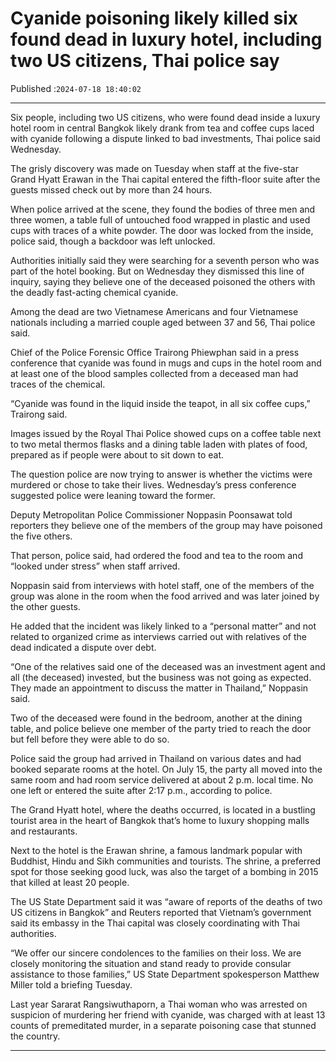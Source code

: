 # Cyanide poisoning likely killed six found dead in luxury hotel, including two US citizens, Thai police say

Published :`2024-07-18 18:40:02`

---

Six people, including two US citizens, who were found dead inside a luxury hotel room in central Bangkok likely drank from tea and coffee cups laced with cyanide following a dispute linked to bad investments, Thai police said Wednesday.

The grisly discovery was made on Tuesday when staff at the five-star Grand Hyatt Erawan in the Thai capital entered the fifth-floor suite after the guests missed check out by more than 24 hours.

When police arrived at the scene, they found the bodies of three men and three women, a table full of untouched food wrapped in plastic and used cups with traces of a white powder. The door was locked from the inside, police said, though a backdoor was left unlocked.

Authorities initially said they were searching for a seventh person who was part of the hotel booking. But on Wednesday they dismissed this line of inquiry, saying they believe one of the deceased poisoned the others with the deadly fast-acting chemical cyanide.

Among the dead are two Vietnamese Americans and four Vietnamese nationals including a married couple aged between 37 and 56, Thai police said.

Chief of the Police Forensic Office Trairong Phiewphan said in a press conference that cyanide was found in mugs and cups in the hotel room and at least one of the blood samples collected from a deceased man had traces of the chemical.

“Cyanide was found in the liquid inside the teapot, in all six coffee cups,” Trairong said.

Images issued by the Royal Thai Police showed cups on a coffee table next to two metal thermos flasks and a dining table laden with plates of food, prepared as if people were about to sit down to eat.

The question police are now trying to answer is whether the victims were murdered or chose to take their lives. Wednesday’s press conference suggested police were leaning toward the former.

Deputy Metropolitan Police Commissioner Noppasin Poonsawat told reporters they believe one of the members of the group may have poisoned the five others.

That person, police said, had ordered the food and tea to the room and “looked under stress” when staff arrived.

Noppasin said from interviews with hotel staff, one of the members of the group was alone in the room when the food arrived and was later joined by the other guests.

He added that the incident was likely linked to a “personal matter” and not related to organized crime as interviews carried out with relatives of the dead indicated a dispute over debt.

“One of the relatives said one of the deceased was an investment agent and all (the deceased) invested, but the business was not going as expected. They made an appointment to discuss the matter in Thailand,” Noppasin said.

Two of the deceased were found in the bedroom, another at the dining table, and police believe one member of the party tried to reach the door but fell before they were able to do so.

Police said the group had arrived in Thailand on various dates and had booked separate rooms at the hotel. On July 15, the party all moved into the same room and had room service delivered at about 2 p.m. local time. No one left or entered the suite after 2:17 p.m., according to police.

The Grand Hyatt hotel, where the deaths occurred, is located in a bustling tourist area in the heart of Bangkok that’s home to luxury shopping malls and restaurants.

Next to the hotel is the Erawan shrine, a famous landmark popular with Buddhist, Hindu and Sikh communities and tourists. The shrine, a preferred spot for those seeking good luck, was also the target of a bombing in 2015 that killed at least 20 people.

The US State Department said it was “aware of reports of the deaths of two US citizens in Bangkok” and Reuters reported that Vietnam’s government said its embassy in the Thai capital was closely coordinating with Thai authorities.

“We offer our sincere condolences to the families on their loss. We are closely monitoring the situation and stand ready to provide consular assistance to those families,” US State Department spokesperson Matthew Miller told a briefing Tuesday.

Last year Sararat Rangsiwuthaporn, a Thai woman who was arrested on suspicion of murdering her friend with cyanide, was charged with at least 13 counts of premeditated murder, in a separate poisoning case that stunned the country.

---

